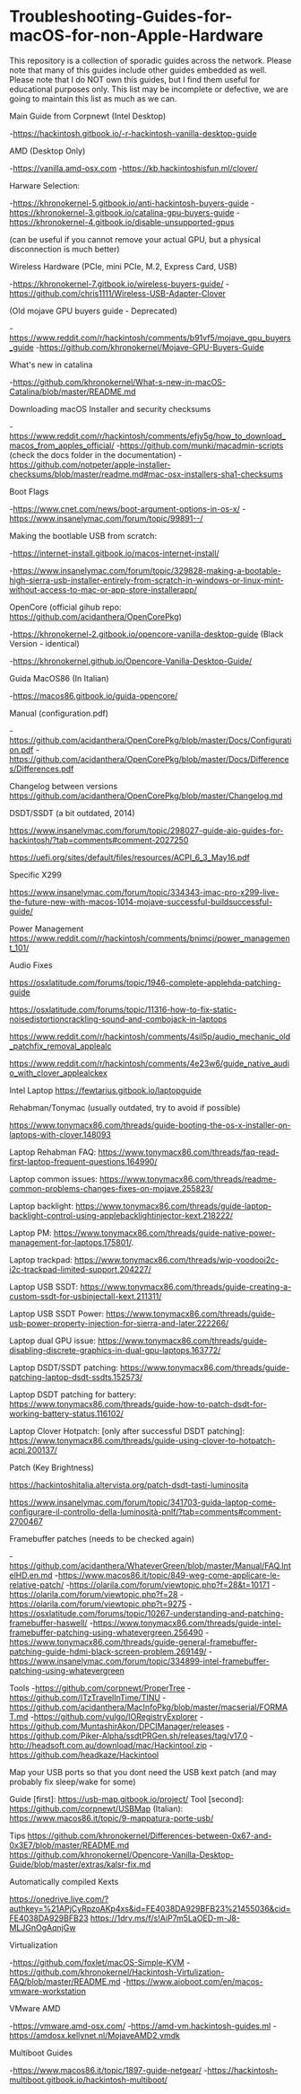 # Troubleshooting-Guides-for-macOS-for-non-Apple-Hardware

This repository is a collection of sporadic guides across the network. Please note that many of this guides include other guides embedded as well. Please note that I do NOT own this guides, but I find them useful for educational purposes only.
This list may be incomplete or defective, we are going to maintain this list as much as we can.

Main Guide from Corpnewt (Intel Desktop)

-https://hackintosh.gitbook.io/-r-hackintosh-vanilla-desktop-guide

AMD (Desktop Only)

-https://vanilla.amd-osx.com
-https://kb.hackintoshisfun.ml/clover/

Harware Selection:

-https://khronokernel-5.gitbook.io/anti-hackintosh-buyers-guide
-https://khronokernel-3.gitbook.io/catalina-gpu-buyers-guide
-https://khronokernel-4.gitbook.io/disable-unsupported-gpus 

(can be useful if you cannot remove your actual GPU, but a physical disconnection is much better)


Wireless Hardware (PCIe, mini PCIe, M.2, Express Card, USB)

-https://khronokernel-7.gitbook.io/wireless-buyers-guide/
-https://github.com/chris1111/Wireless-USB-Adapter-Clover

(Old mojave GPU buyers guide - Deprecated)

-https://www.reddit.com/r/hackintosh/comments/b91vf5/mojave_gpu_buyers_guide
-https://github.com/khronokernel/Mojave-GPU-Buyers-Guide


What's new in catalina

-https://github.com/khronokernel/What-s-new-in-macOS-Catalina/blob/master/README.md


Downloading macOS Installer and security checksums

-https://www.reddit.com/r/hackintosh/comments/efjy5g/how_to_download_macos_from_apples_official/
-https://github.com/munki/macadmin-scripts (check the docs folder in the documentation)
-https://github.com/notpeter/apple-installer-checksums/blob/master/readme.md#mac-osx-installers-sha1-checksums


Boot Flags

-https://www.cnet.com/news/boot-argument-options-in-os-x/
-https://www.insanelymac.com/forum/topic/99891--/


Making the bootlable USB from scratch:

-https://internet-install.gitbook.io/macos-internet-install/

-https://www.insanelymac.com/forum/topic/329828-making-a-bootable-high-sierra-usb-installer-entirely-from-scratch-in-windows-or-linux-mint-without-access-to-mac-or-app-store-installerapp/


OpenCore (official gihub repo: https://github.com/acidanthera/OpenCorePkg)

-https://khronokernel-2.gitbook.io/opencore-vanilla-desktop-guide (Black Version - identical)

-https://khronokernel.github.io/Opencore-Vanilla-Desktop-Guide/

Guida MacOS86 (In Italian)

-https://macos86.gitbook.io/guida-opencore/

Manual (configuration.pdf)

-https://github.com/acidanthera/OpenCorePkg/blob/master/Docs/Configuration.pdf
-https://github.com/acidanthera/OpenCorePkg/blob/master/Docs/Differences/Differences.pdf


Changelog between versions
https://github.com/acidanthera/OpenCorePkg/blob/master/Changelog.md

DSDT/SSDT (a bit outdated, 2014)

https://www.insanelymac.com/forum/topic/298027-guide-aio-guides-for-hackintosh/?tab=comments#comment-2027250

https://uefi.org/sites/default/files/resources/ACPI_6_3_May16.pdf


Specific X299

https://www.insanelymac.com/forum/topic/334343-imac-pro-x299-live-the-future-new-with-macos-1014-mojave-successful-buildsuccessful-guide/



Power Management
https://www.reddit.com/r/hackintosh/comments/bnimcj/power_management_101/

Audio Fixes

https://osxlatitude.com/forums/topic/1946-complete-applehda-patching-guide

https://osxlatitude.com/forums/topic/11316-how-to-fix-static-noisedistortioncrackling-sound-and-combojack-in-laptops

https://www.reddit.com/r/hackintosh/comments/4sil5p/audio_mechanic_old_patchfix_removal_applealc

https://www.reddit.com/r/hackintosh/comments/4e23w6/guide_native_audio_with_clover_applealckex


Intel Laptop
https://fewtarius.gitbook.io/laptopguide

Rehabman/Tonymac (usually outdated, try to avoid if possible)

https://www.tonymacx86.com/threads/guide-booting-the-os-x-installer-on-laptops-with-clover.148093

Laptop Rehabman FAQ: https://www.tonymacx86.com/threads/faq-read-first-laptop-frequent-questions.164990/

Laptop common issues: https://www.tonymacx86.com/threads/readme-common-problems-changes-fixes-on-mojave.255823/

Laptop backlight: https://www.tonymacx86.com/threads/guide-laptop-backlight-control-using-applebacklightinjector-kext.218222/

Laptop PM: https://www.tonymacx86.com/threads/guide-native-power-management-for-laptops.175801/.

Laptop trackpad: https://www.tonymacx86.com/threads/wip-voodooi2c-i2c-trackpad-limited-support.204227/

Laptop USB SSDT: https://www.tonymacx86.com/threads/guide-creating-a-custom-ssdt-for-usbinjectall-kext.211311/

Laptop USB SSDT Power: https://www.tonymacx86.com/threads/guide-usb-power-property-injection-for-sierra-and-later.222266/

Laptop dual GPU issue: https://www.tonymacx86.com/threads/guide-disabling-discrete-graphics-in-dual-gpu-laptops.163772/

Laptop DSDT/SSDT patching: https://www.tonymacx86.com/threads/guide-patching-laptop-dsdt-ssdts.152573/

Laptop DSDT patching for battery: https://www.tonymacx86.com/threads/guide-how-to-patch-dsdt-for-working-battery-status.116102/

Laptop Clover Hotpatch: [only after successful DSDT patching]: https://www.tonymacx86.com/threads/guide-using-clover-to-hotpatch-acpi.200137/

Patch (Key Brightness)

https://hackintoshitalia.altervista.org/patch-dsdt-tasti-luminosita

https://www.insanelymac.com/forum/topic/341703-guida-laptop-come-configurare-il-controllo-della-luminosità-pnlf/?tab=comments#comment-2700467


Framebuffer patches (needs to be checked again)

-https://github.com/acidanthera/WhateverGreen/blob/master/Manual/FAQ.IntelHD.en.md
-https://www.macos86.it/topic/849-weg-come-applicare-le-relative-patch/
-https://olarila.com/forum/viewtopic.php?f=28&t=10171
-https://olarila.com/forum/viewtopic.php?f=28
-https://olarila.com/forum/viewtopic.php?t=9275
-https://osxlatitude.com/forums/topic/10267-understanding-and-patching-framebuffer-haswell/
-https://www.tonymacx86.com/threads/guide-intel-framebuffer-patching-using-whatevergreen.256490
-https://www.tonymacx86.com/threads/guide-general-framebuffer-patching-guide-hdmi-black-screen-problem.269149/
-https://www.insanelymac.com/forum/topic/334899-intel-framebuffer-patching-using-whatevergreen

Tools 
-https://github.com/corpnewt/ProperTree
-https://github.com/ITzTravelInTime/TINU
-https://github.com/acidanthera/MacInfoPkg/blob/master/macserial/FORMAT.md
-https://github.com/vulgo/IORegistryExplorer
-https://github.com/MuntashirAkon/DPCIManager/releases
-https://github.com/Piker-Alpha/ssdtPRGen.sh/releases/tag/v17.0
-http://headsoft.com.au/download/mac/Hackintool.zip
-https://github.com/headkaze/Hackintool

Map your USB ports so that you dont need the USB kext patch (and may probably fix sleep/wake for some)

Guide [first]: https://usb-map.gitbook.io/project/
Tool [second]: https://github.com/corpnewt/USBMap
(Italian): https://www.macos86.it/topic/9-mappatura-porte-usb/

Tips 
https://github.com/khronokernel/Differences-between-0x67-and-0x3E7/blob/master/README.md
https://github.com/khronokernel/Opencore-Vanilla-Desktop-Guide/blob/master/extras/kalsr-fix.md

Automatically compiled Kexts

https://onedrive.live.com/?authkey=%21APjCyRpzoAKp4xs&id=FE4038DA929BFB23%21455036&cid=FE4038DA929BFB23
https://1drv.ms/f/s!AiP7m5LaOED-m-J8-MLJGnOgAqnjGw


Virtualization

-https://github.com/foxlet/macOS-Simple-KVM
-https://github.com/khronokernel/Hackintosh-Virtulization-FAQ/blob/master/README.md
-https://www.aioboot.com/en/macos-vmware-workstation

VMware AMD

-https://vmware.amd-osx.com/
-https://amd-vm.hackintosh-guides.ml
-https://amdosx.kellynet.nl/MojaveAMD2.vmdk

Multiboot Guides

-https://www.macos86.it/topic/1897-guide-netgear/
-https://hackintosh-multiboot.gitbook.io/hackintosh-multiboot/
